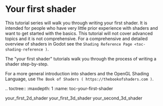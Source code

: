 Your first shader
=================

This tutorial series will walk you through writing your first shader. It is intended
for people who have very little prior experience with shaders and want to get started
with the basics. This tutorial will not cover advanced topics and it is not
comprehensive. For a comprehensive and detailed overview of shaders in Godot see the
`Shading Reference Page <toc-shading-reference )`.

The "your first shader" tutorials walk you through the process of writing a shader
step-by-step.

For a more general introduction into shaders and the OpenGL Shading Language, use
`The Book of Shaders ( https://thebookofshaders.com )`.

.. toctree::
   :maxdepth: 1
   :name: toc-your-first-shader

   your_first_2d_shader
   your_first_3d_shader
   your_second_3d_shader
